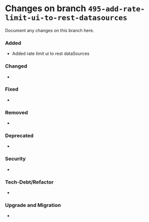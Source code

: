 # Changes on branch `495-add-rate-limit-ui-to-rest-datasources`
Document any changes on this branch here.
### Added
- Added rate limit ui to rest dataSources 

### Changed
- 

### Fixed
- 

### Removed
- 

### Deprecated
- 

### Security
- 

### Tech-Debt/Refactor
- 

### Upgrade and Migration
- 
